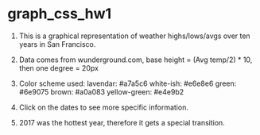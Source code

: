 # graph_css_hw1

1. This is a graphical representation of weather highs/lows/avgs over ten years in San Francisco.

2. Data comes from wunderground.com, base height = (Avg temp/2) * 10, then one degree = 20px

3. Color scheme used:
lavendar: #a7a5c6
white-ish: #e6e8e6
green: #6e9075
brown: #a0a083
yellow-green: #e4e9b2

4. Click on the dates to see more specific information.

5. 2017 was the hottest year, therefore it gets a special transition.
